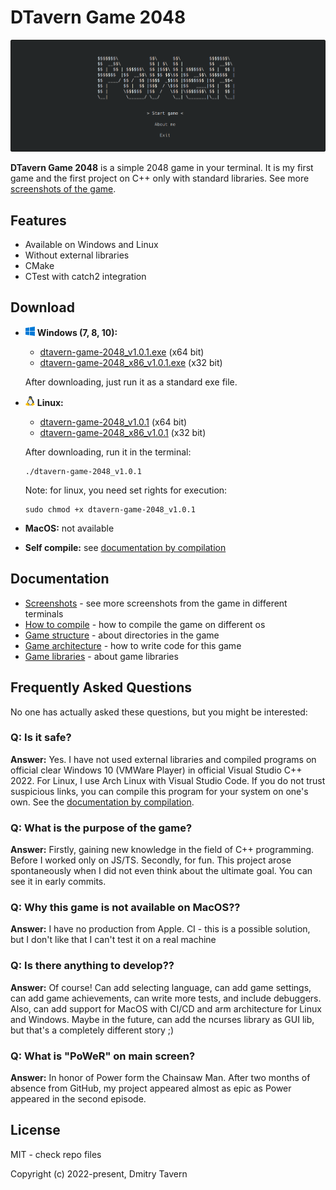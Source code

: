# **DTavern Game 2048**

<img src="./resources/readme-banner.png" alt="The first game screen">

**DTavern Game 2048** is a simple 2048 game in your terminal. It is my first game and the first project on C++ only with standard libraries. See more [screenshots of the game](docs/preview-screenshots.md).

## **Features**
  - Available on Windows and Linux
  - Without external libraries
  - CMake
  - CTest with catch2 integration

## **Download**

  - <img src="./resources/windows-icon.png"> **Windows (7, 8, 10):**
    - [dtavern-game-2048_v1.0.1.exe](https://github.com/dmitrytavern/2048/releases/download/v1.0.1/dtavern-game-2048_v1.0.1.exe) (x64 bit)
    - [dtavern-game-2048_x86_v1.0.1.exe](https://github.com/dmitrytavern/2048/releases/download/v1.0.0/dtavern-game-2048_x86_v1.0.1.exe) (x32 bit)

    After downloading, just run it as a standard exe file.

  - <img src="./resources/linux-icon.png"> **Linux:**
    - [dtavern-game-2048_v1.0.1](https://github.com/dmitrytavern/2048/releases/download/v1.0.1/dtavern-game-2048_v1.0.1) (x64 bit)
    - [dtavern-game-2048_x86_v1.0.1](https://github.com/dmitrytavern/2048/releases/download/v1.0.1/dtavern-game-2048_x86_v1.0.1) (x32 bit)

    After downloading, run it in the terminal:
    ```
    ./dtavern-game-2048_v1.0.1
    ```

    Note: for linux, you need set rights for execution:
    ```
    sudo chmod +x dtavern-game-2048_v1.0.1
    ```

  - **MacOS:** not available
  - **Self compile:** see [documentation by compilation](docs/project-compilation.md)

## **Documentation**

- [Screenshots](docs/preview-screenshots.md) - see more screenshots from the game in different terminals
- [How to compile](docs/project-compilation.md) - how to compile the game on different os
- [Game structure](docs/project-structure.md) - about directories in the game
- [Game architecture](docs/project-architecture.md) - how to write code for this game
- [Game libraries](docs/project-libraries.md) - about game libraries

## **Frequently Asked Questions**

No one has actually asked these questions, but you might be interested:

### **Q: Is it safe?**
**Answer:** Yes. I have not used external libraries and compiled programs on official clear Windows 10 (VMWare Player) in official Visual Studio C++ 2022. For Linux, I use Arch Linux with Visual Studio Code. If you do not trust suspicious links, you can compile this program for your system on one's own. See the [documentation by compilation](docs/project-compilation.md).

### **Q: What is the purpose of the game?**
**Answer:** Firstly, gaining new knowledge in the field of C++ programming. Before I worked only on JS/TS. Secondly, for fun. This project arose spontaneously when I did not even think about the ultimate goal. You can see it in early commits.

### **Q: Why this game is not available on MacOS??**
**Answer:** I have no production from Apple. CI - this is a possible solution, but I don't like that I can't test it on a real machine

### **Q: Is there anything to develop??**
**Answer:** Of course! Can add selecting language, can add game settings, can add game achievements, can write more tests, and include debuggers. Also, can add support for MacOS with CI/CD and arm architecture for Linux and Windows. Maybe in the future, can add the ncurses library as GUI lib, but that's a completely different story ;)

### **Q: What is "PoWeR" on main screen?**
**Answer:** In honor of Power form the Chainsaw Man. After two months of absence from GitHub, my project appeared almost as epic as Power appeared in the second episode.

## **License**
MIT - check repo files

Copyright (c) 2022-present, Dmitry Tavern
